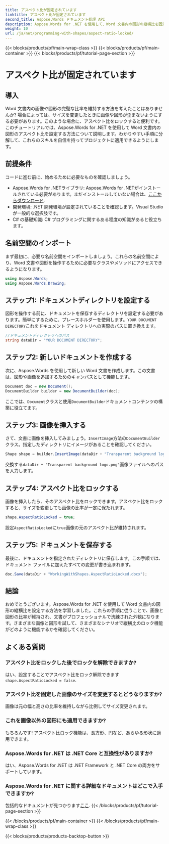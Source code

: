 ```yaml
---
title: アスペクト比が固定されています
linktitle: アスペクト比が固定されています
second_title: Aspose.Words ドキュメント処理 API
description: Aspose.Words for .NET を使用して、Word 文書内の図形の縦横比を固定する方法を学びます。このステップ バイ ステップ ガイドに従って、画像と図形の比率を維持します。
weight: 10
url: /ja/net/programming-with-shapes/aspect-ratio-locked/
---
```


{{< blocks/products/pf/main-wrap-class >}}
{{< blocks/products/pf/main-container >}}
{{< blocks/products/pf/tutorial-page-section >}}

# アスペクト比が固定されています

## 導入

Word 文書内の画像や図形の完璧な比率を維持する方法を考えたことはありませんか? 場合によっては、サイズを変更したときに画像や図形が歪まないようにする必要があります。このような場合に、アスペクト比をロックすると便利です。このチュートリアルでは、Aspose.Words for .NET を使用して Word 文書内の図形のアスペクト比を設定する方法について説明します。わかりやすい手順に分解して、これらのスキルを自信を持ってプロジェクトに適用できるようにします。

## 前提条件

コードに進む前に、始めるために必要なものを確認しましょう。

- Aspose.Words for .NETライブラリ: Aspose.Words for .NETがインストールされている必要があります。まだインストールしていない場合は、[ここからダウンロード](https://releases.aspose.com/words/net/).
- 開発環境: .NET 開発環境が設定されていることを確認します。Visual Studio が一般的な選択肢です。
- C# の基礎知識: C# プログラミングに関するある程度の知識があると役立ちます。

## 名前空間のインポート

まず最初に、必要な名前空間をインポートしましょう。これらの名前空間により、Word 文書や図形を操作するために必要なクラスやメソッドにアクセスできるようになります。

```csharp
using Aspose.Words;
using Aspose.Words.Drawing;
```

## ステップ1: ドキュメントディレクトリを設定する

図形を操作する前に、ドキュメントを保存するディレクトリを設定する必要があります。簡単にするために、プレースホルダーを使用します。`YOUR DOCUMENT DIRECTORY`これをドキュメント ディレクトリへの実際のパスに置き換えます。

```csharp
//ドキュメントディレクトリへのパス
string dataDir = "YOUR DOCUMENT DIRECTORY";
```

## ステップ2: 新しいドキュメントを作成する

次に、Aspose.Words を使用して新しい Word 文書を作成します。この文書は、図形や画像を追加するためのキャンバスとして機能します。

```csharp
Document doc = new Document();
DocumentBuilder builder = new DocumentBuilder(doc);
```

ここでは、`Document`クラスと使用`DocumentBuilder`ドキュメントコンテンツの構築に役立てます。

## ステップ3: 画像を挿入する

さて、文書に画像を挿入してみましょう。`InsertImage`方法の`DocumentBuilder`クラス。指定したディレクトリにイメージがあることを確認してください。

```csharp
Shape shape = builder.InsertImage(dataDir + "Transparent background logo.png");
```

交換する`dataDir + "Transparent background logo.png"`画像ファイルへのパスを入力します。

## ステップ4: アスペクト比をロックする

画像を挿入したら、そのアスペクト比をロックできます。アスペクト比をロックすると、サイズを変更しても画像の比率が一定に保たれます。

```csharp
shape.AspectRatioLocked = true;
```

設定`AspectRatioLocked`に`true`画像の元のアスペクト比が維持されます。

## ステップ5: ドキュメントを保存する

最後に、ドキュメントを指定されたディレクトリに保存します。この手順では、ドキュメント ファイルに加えたすべての変更が書き込まれます。

```csharp
doc.Save(dataDir + "WorkingWithShapes.AspectRatioLocked.docx");
```

## 結論

おめでとうございます。Aspose.Words for .NET を使用して Word 文書内の図形の縦横比を設定する方法を学習しました。これらの手順に従うことで、画像と図形の比率が維持され、文書がプロフェッショナルで洗練された外観になります。さまざまな画像と図形を試して、さまざまなシナリオで縦横比のロック機能がどのように機能するかを確認してください。

## よくある質問

### アスペクト比をロックした後でロックを解除できますか?
はい、設定することでアスペクト比をロック解除できます`shape.AspectRatioLocked = false`.

### アスペクト比を固定した画像のサイズを変更するとどうなりますか?
画像は元の幅と高さの比率を維持しながら比例してサイズ変更されます。

### これを画像以外の図形にも適用できますか?
もちろんです! アスペクト比ロック機能は、長方形、円など、あらゆる形状に適用できます。

### Aspose.Words for .NET は .NET Core と互換性がありますか?
はい、Aspose.Words for .NET は .NET Framework と .NET Core の両方をサポートしています。

### Aspose.Words for .NET に関する詳細なドキュメントはどこで入手できますか?
包括的なドキュメントが見つかります[ここ](https://reference.aspose.com/words/net/).
{{< /blocks/products/pf/tutorial-page-section >}}

{{< /blocks/products/pf/main-container >}}
{{< /blocks/products/pf/main-wrap-class >}}

{{< blocks/products/products-backtop-button >}}
